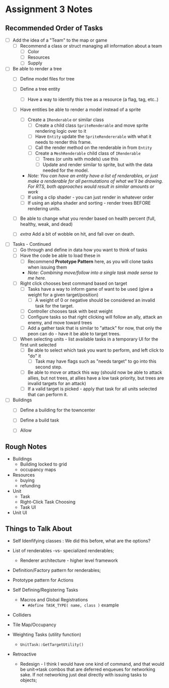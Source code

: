 Assignment 3 Notes
=======

## Recommended Order of Tasks

- [ ] Add the idea of a "Team" to the map or game
    - [ ] Recommend a class or struct managing all information about a team
       - [ ] Color
       - [ ] Resources
       - [ ] Supply
- [ ] Be able to render a tree
    - [ ] Define model files for tree
    - [ ] Define a tree entity
        - [ ] Have a way to identify this tree as a resource (a flag, tag, etc..)
    - [ ] Have entities be able to render a model instead of a sprite
        - [ ] Create a `IRenderable` or similar class
            - [ ] Create a child class `SpriteRenderable` and move sprite rendering logic over to it
            - [ ] Have `Entity` update the `SpriteRendererable` with what it needs to render this frame. 
            - [ ] Call the render method on the renderable in from `Entity`
            - [ ] Create a `MeshRenderable` child class of `IRenderable`
                - [ ] Trees (or units with models) use this
                - [ ] Update and render similar to sprite, but with the data needed for the model. 
        - *Note: You can have an entity have a list of renderables, or just make a renderable 
           for all permutations of what we'll be drawing.  For RTS, both approaches would result in 
           similar amounts or work* 

        - [ ] If using a clip shader - you can just render in whatever order
        - [ ] If using an alpha shader and sorting - render trees BEFORE rendering units.
    - [ ] Be able to change what you render based on health percent (full, healthy, weak, and dead)
    - [ ] *extra* Add a bit of wobble on hit, and fall over on death. 
- [ ] Tasks - Continued
    - [ ] Go through and define in data how you want to think of tasks
    - [ ] Have the code be able to load these in
        - [ ] Recommend **Prototype Pattern** here, as you will clone tasks when issuing them
        - *Note: Combining move/follow into a single task made sense to me here.*
    - [ ] Right click chooses best command based on target
        - [ ] Tasks have a way to inform game of want to be used (give a weight for a given target/position)
            - [ ] A weight of 0 or negative should be considered an invalid task for the target.
        - [ ] Controller chooses task with best weight
        - [ ] Configure tasks so that right clicking will follow an ally, attack an enemy, and move toward trees
        - [ ] Add a gather task that is similar to "attack" for now, that only the peon can do - have it be able to target trees.
    - [ ] When selecting units - list available tasks in a temporary UI for the first unit selected
        - [ ] Be able to select which task you want to perform, and left click to "do" it
            - [ ] Task may have flags such as "needs target" to go into this second step.  
        - [ ] Be able to move or attack this way (should now be able to attack allies, but not trees, at allies have a low task priority, but trees are invalid targets for an attack)
        - [ ] If a valid target is picked - apply that task for all units selected that can perform it.
- [ ] Buildings
    - [ ] Define a building for the towncenter
    - [ ] Define a build task 
    - [ ] Allow 




## Rough Notes
- Buildings
  - Building locked to grid
  - occupancy maps
- Resources
  - buying
  - refunding
- Unit
  - Task
  - Right-Click Task Choosing
  - Task UI
- Unit UI

## Things to Talk About
- Self Idenfifying classes : We did this before, what are the options?
- List of renderables -vs- specialized renderables; 
  - Renderer architecture - higher level framework 
- Definition/Factory pattern for renderables; 
- Prototype pattern for Actions
- Self Defining/Registering Tasks
  - Macros and Global Registrations
    - `#define TASK_TYPE( name, class )` example
- Colliders
- Tile Map/Occupancy
- Weighting Tasks (utility function)
  - `UnitTask::GetTargetUtility()`

- Retroactive
  - Redesign - I think I would have one kind of command, and that would be unit->task combos that are deferred enqueues for networking sake.  If not networking just deal directly with issuing tasks to objects; 